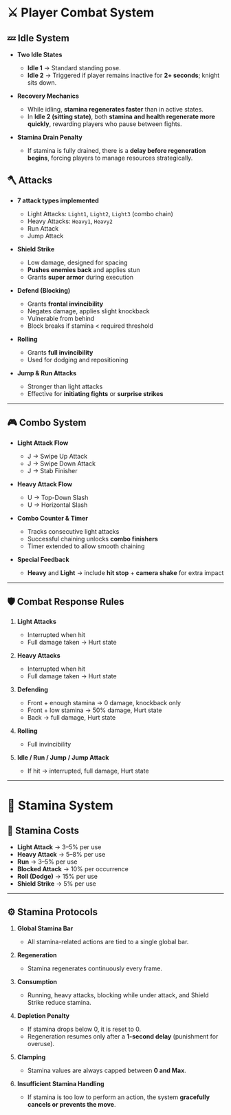 # ⚔️ Player Combat System

## 💤 Idle System

- **Two Idle States**  
  - **Idle 1** → Standard standing pose.  
  - **Idle 2** → Triggered if player remains inactive for **2+ seconds**; knight sits down.  

- **Recovery Mechanics**  
  - While idling, **stamina regenerates faster** than in active states.  
  - In **Idle 2 (sitting state)**, both **stamina and health regenerate more quickly**, rewarding players who pause between fights.  

- **Stamina Drain Penalty**  
  - If stamina is fully drained, there is a **delay before regeneration begins**, forcing players to manage resources strategically.  

## 🪓 Attacks
- **7 attack types implemented**  
  - Light Attacks: `Light1`, `Light2`, `Light3` (combo chain)  
  - Heavy Attacks: `Heavy1`, `Heavy2`  
  - Run Attack  
  - Jump Attack  

- **Shield Strike**  
  - Low damage, designed for spacing  
  - **Pushes enemies back** and applies stun  
  - Grants **super armor** during execution  

- **Defend (Blocking)**  
  - Grants **frontal invincibility**  
  - Negates damage, applies slight knockback  
  - Vulnerable from behind  
  - Block breaks if stamina < required threshold  

- **Rolling**  
  - Grants **full invincibility**  
  - Used for dodging and repositioning  

- **Jump & Run Attacks**  
  - Stronger than light attacks  
  - Effective for **initiating fights** or **surprise strikes**  

---

## 🎮 Combo System
- **Light Attack Flow**  
  - J → Swipe Up Attack  
  - J → Swipe Down Attack  
  - J → Stab Finisher  

- **Heavy Attack Flow**  
  - U → Top-Down Slash  
  - U → Horizontal Slash  

- **Combo Counter & Timer**  
  - Tracks consecutive light attacks  
  - Successful chaining unlocks **combo finishers**  
  - Timer extended to allow smooth chaining  

- **Special Feedback**  
  - **Heavy** and **Light** → include **hit stop** + **camera shake** for extra impact  

---

## 🛡️ Combat Response Rules
1. **Light Attacks**  
   - Interrupted when hit  
   - Full damage taken → Hurt state  

2. **Heavy Attacks**  
   - Interrupted when hit  
   - Full damage taken → Hurt state  

3. **Defending**  
   - Front + enough stamina → 0 damage, knockback only  
   - Front + low stamina → 50% damage, Hurt state  
   - Back → full damage, Hurt state  

4. **Rolling**  
   - Full invincibility  

5. **Idle / Run / Jump / Jump Attack**  
   - If hit → interrupted, full damage, Hurt state  
---
# 💨 Stamina System

## 🔋 Stamina Costs
- **Light Attack** → 3–5% per use  
- **Heavy Attack** → 5–8% per use  
- **Run** → 3–5% per use  
- **Blocked Attack** → 10% per occurrence  
- **Roll (Dodge)** → 15% per use  
- **Shield Strike** → 5% per use  

---

## ⚙️ Stamina Protocols
1. **Global Stamina Bar**  
   - All stamina-related actions are tied to a single global bar.  

2. **Regeneration**  
   - Stamina regenerates continuously every frame.  

3. **Consumption**  
   - Running, heavy attacks, blocking while under attack, and Shield Strike reduce stamina.  

4. **Depletion Penalty**  
   - If stamina drops below 0, it is reset to 0.  
   - Regeneration resumes only after a **1-second delay** (punishment for overuse).  

5. **Clamping**  
   - Stamina values are always capped between **0 and Max**.  

6. **Insufficient Stamina Handling**  
   - If stamina is too low to perform an action, the system **gracefully cancels or prevents the move**.  
